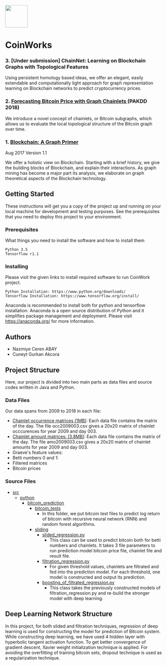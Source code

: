 

<img src="https://user-images.githubusercontent.com/6023331/36913973-4c09184c-1e11-11e8-83a2-18dfc6b1b938.png" height="72" width="72">


# CoinWorks

<h3>3. [Under submission] ChainNet: Learning on Blockchain Graphs with Topological Features</h3>
  <p>Using persistent homology based ideas, we offer an elegant, easily extendable and computationally light approach for graph representation learning on Blockchain networks to predict cryptocurrency prices.</p>

 <h3>2. <a href = "http://cakcora.github.io/blockchain/576.pdf">Forecasting Bitcoin Price with Graph Chainlets </a> (PAKDD 2018) </h3>
  <p>We introduce a novel concept of chainlets, or Bitcoin subgraphs, which allows us to evaluate the local topological structure of the Bitcoin graph over time.</p>

  <h3>1. <a href = "http://cakcora.github.io/blockchain/blockchainsurvey1_1.pdf">Blockchain: A Graph Primer</a></h3>
  <p>Aug 2017 Version 1.1</p>
  <p>We offer a holistic view on Blockchain. Starting with a brief history, we give the building blocks of Blockchain,
and explain their interactions. As graph mining has become a major part its analysis, we elaborate on graph theoretical
aspects of the Blockchain technology.</p>


## Getting Started

These instructions will get you a copy of the project up and running on your local machine for development and testing purposes. See the prerequisites that you need to deploy this project to your environment.

### Prerequisites

What things you need to install the software and how to install them

```
Python 3.5
Tensorflow r1.1
```

### Installing

Please visit the given links to install required software to run CoinWork project.

```
Python Installation: https://www.python.org/downloads/
Tensorflow Installation: https://www.tensorflow.org/install/
```

Anaconda is recommended to install both for python and tensorflow installation. Anaconda is a open source distribution of Python and it simplifies package management and deployment. Please visit https://anaconda.org/ for more information.

## Authors
 - Nazmiye Ceren ABAY
 - Cuneyt Gurkan Akcora

## Project Structure
Here, our project is divided into two main parts as data files and source codes written in Java and Python.

### Data Files
Our data spans from 2009 to 2018 in each file:
<ul>
  <li> <a href="/data/dailyOccmatrices2009-2018.rar">Chainlet occurrence matrices (1MB)</a>: Each data file contains the matrix of the day. The file occ2009003.csv gives a 20x20 matrix of chainlet occcurences for year 2009 and day 003.</li>
  <li><a href="/data/dailyAmoMatrices2009-2018.rar"> Chainlet amount matrices: (3.8MB)</a>: Each data file contains the matrix of the day. The file amo2009003.csv gives a 20x20 matrix of chainlet amounts for year 2009 and day 003.</li>
  <li> Graeve's feature values:</li>
  <li> Betti numbers 0 and 1:</li>
  <li> Filtered matrices</li>
  <li> Bitcoin prices</li>
</ul>

### Source Files


 * [src](./src)
    * [python](./python)
        * [bitcoin_prediction](./bitcoin_prediction)
            * [bitcoin_tests](./bitcoin_tests)
                * In this folder, we put bitcoin test files to predict log return of bitcoin with recursive neural network (RNN) and random forest algorithms.
            * [sliding](./sliding)
                * [slided_regression.py](./sliding/slided_regression.py)
                    * This class can be used to predict bitcoin both for betti numbers and chainlets. It takes 3 file parameters to run prediction model bitcoin price file, chainlet file and result file.
                * [filtration_regression.py](./sliding/filtration_regression.py)
                    * For given threshold values, chainlets are filtrated and fed into the prediction model. For each threshold, one model is constructed and output its prediction.
                * [boosting_of_filtrated_regression.py](./sliding/boosting_of_filtrated_regression.py)
                    * This class takes the previously constructed models of filtration_regression.py and re-build the stronger model with deep learning.
## Deep Learning Network Structure
In this project, for both slided and filtration techniques, regression of deep learning is used for constructing the model for prediction of Bitcoin system. While constructing deep learning, we have used 4 hidden layer with hyperbolic tangent activation function. To get better convergence of gradient descent, Xavier weight initialization technique is applied. For avoiding the overfitting of training bitcoin sets, dropout technique is used as a regularization technique.
